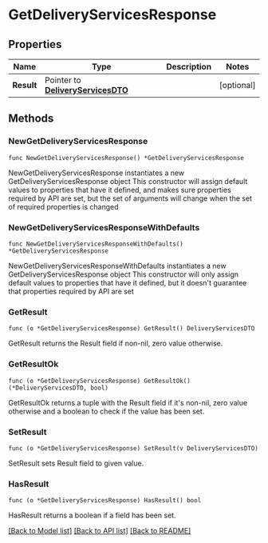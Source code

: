 # GetDeliveryServicesResponse

## Properties

Name | Type | Description | Notes
------------ | ------------- | ------------- | -------------
**Result** | Pointer to [**DeliveryServicesDTO**](DeliveryServicesDTO.md) |  | [optional] 

## Methods

### NewGetDeliveryServicesResponse

`func NewGetDeliveryServicesResponse() *GetDeliveryServicesResponse`

NewGetDeliveryServicesResponse instantiates a new GetDeliveryServicesResponse object
This constructor will assign default values to properties that have it defined,
and makes sure properties required by API are set, but the set of arguments
will change when the set of required properties is changed

### NewGetDeliveryServicesResponseWithDefaults

`func NewGetDeliveryServicesResponseWithDefaults() *GetDeliveryServicesResponse`

NewGetDeliveryServicesResponseWithDefaults instantiates a new GetDeliveryServicesResponse object
This constructor will only assign default values to properties that have it defined,
but it doesn't guarantee that properties required by API are set

### GetResult

`func (o *GetDeliveryServicesResponse) GetResult() DeliveryServicesDTO`

GetResult returns the Result field if non-nil, zero value otherwise.

### GetResultOk

`func (o *GetDeliveryServicesResponse) GetResultOk() (*DeliveryServicesDTO, bool)`

GetResultOk returns a tuple with the Result field if it's non-nil, zero value otherwise
and a boolean to check if the value has been set.

### SetResult

`func (o *GetDeliveryServicesResponse) SetResult(v DeliveryServicesDTO)`

SetResult sets Result field to given value.

### HasResult

`func (o *GetDeliveryServicesResponse) HasResult() bool`

HasResult returns a boolean if a field has been set.


[[Back to Model list]](../README.md#documentation-for-models) [[Back to API list]](../README.md#documentation-for-api-endpoints) [[Back to README]](../README.md)



